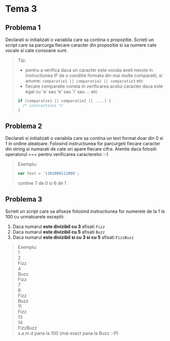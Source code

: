 # Tema 3

## Problema 1

Declarati si initializati o variabila care sa contina o propozitie. Scrieti un script care sa parcurga fiecare caracter din propozitie si sa numere cate vocale si cate consoane sunt.
> Tip:
> - pentru a verifica daca un caracter este vocala aveti nevoie in instructiunea IF de o conditie formata din mai multe comparatii, si anume:
> `comparatie1 || comparatie2 || comparatie3` etc
> - fiecare comparatie consta in verificarea acelui caracter daca este egal cu 'a' sau 'e' sau 'i' sau ... etc
> ```javascript
> if (comparatie1 || comparatie2 || ....) {
>   /* instructiuni */
> }
> ```

## Problema 2

Declarati si initializati o variabila care sa contina un text format doar din 0 si 1 in ordine aleatoare. Folosind instructiunea for parcurgeti fiecare caracter din string si numarati de cate ori apare fiecare cifra. Atentie daca folositi operatorul === pentru verificarea caracterelor :-)

> Exemplu:
> ```javascript
> var text = '1101000111000';
> ```
> contine 7 de 0 si 6 de 1

## Problema 3

Scrieti un script care sa afiseze folosind instructiunea for numerele de la 1 la 100 cu urmatoarele exceptii:
1. Daca numarul **este divizibil cu 3** afisati `Fizz`
2. Daca numarul **este divizibil cu 5** afisati `Buzz`
3. Daca numarul **este divizibil si cu 3 si cu 5** afisati `FizzBuzz`

> Exemplu:<br>
> 1<br>
> 2<br>
> Fizz<br>
> 4<br>
> Buzz<br>
> Fizz<br>
> 7<br>
> 8<br>
> Fizz<br>
> Buzz<br>
> 11<br>
> Fizz<br>
> 13<br>
> 14<br>
> FizzBuzz<br>
> s.a.m.d pana la 100 (mai exact pana la Buzz :-P)

